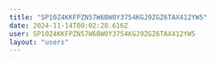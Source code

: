 ```yaml
---
title: "SP10Z4KKFPZN57W6BW0Y3754KGJ9ZGZ6TAX412YW5"
date: 2024-11-14T00:02:28.616Z
user: SP10Z4KKFPZN57W6BW0Y3754KGJ9ZGZ6TAX412YW5
layout: "users"
---
```

    